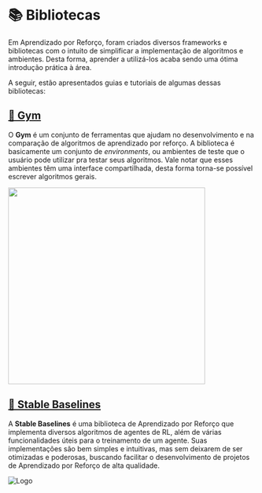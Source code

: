 # 📚 Bibliotecas

Em Aprendizado por Reforço, foram criados diversos frameworks e bibliotecas com o intuito de simplificar a implementação de algoritmos e ambientes. Desta forma, aprender a utilizá-los acaba sendo uma ótima introdução prática à área.

A seguir, estão apresentados guias e tutoriais de algumas dessas bibliotecas:

## [💪 Gym](Gym)

O **Gym** é um conjunto de ferramentas que ajudam no desenvolvimento e na comparação de algoritmos de aprendizado por reforço. A biblioteca é basicamente um conjunto de *environments*, ou ambientes de teste que o usuário pode utilizar pra testar seus algoritmos. Vale notar que esses ambientes têm uma interface compartilhada, desta forma torna-se possível escrever algoritmos gerais.


<img src="https://gym.openai.com/assets/dist/nav/nav-logo-dark-e5f2a4965e.svg" width="400"/>

## [👾 Stable Baselines](Stable%20Baselines)

A **Stable Baselines** é uma biblioteca de Aprendizado por Reforço que implementa diversos algoritmos de agentes de RL, além de várias funcionalidades úteis para o treinamento de um agente. Suas implementações são bem simples e intuitivas, mas sem deixarem de ser otimizadas e poderosas, buscando facilitar o desenvolvimento de projetos de Aprendizado por Reforço de alta qualidade.

![Logo](https://github.com/hill-a/stable-baselines/raw/master/docs//_static/img/logo.png "Logo da Stable Baselines")

